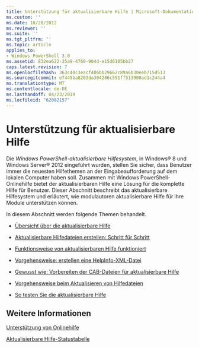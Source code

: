 ```yaml
---
title: Unterstützung für aktualisierbare Hilfe | Microsoft-Dokumentation
ms.custom: ''
ms.date: 10/28/2012
ms.reviewer: ''
ms.suite: ''
ms.tgt_pltfrm: ''
ms.topic: article
applies_to:
- Windows PowerShell 3.0
ms.assetid: 832ea622-25a9-4760-904d-e15d6105bb27
caps.latest.revision: 7
ms.openlocfilehash: 363c40c3eacf406bb29662c89a6b30eeb715d513
ms.sourcegitcommit: e7445ba8203da304286c591ff513900ad1c244a4
ms.translationtype: MT
ms.contentlocale: de-DE
ms.lasthandoff: 04/23/2019
ms.locfileid: "62082157"
---
```

# <a name="supporting-updatable-help"></a>Unterstützung für aktualisierbare Hilfe

Die *Windows PowerShell-aktualisierbare Hilfesystem*, in Windows® 8 und Windows Server® 2012 eingeführt wurden, stellen Sie sicher, dass Benutzer immer die neuesten Hilfethemen an der Eingabeaufforderung auf dem lokalen Computer haben soll. Zusammen mit Windows PowerShell-Onlinehilfe bietet der aktualisierbaren Hilfe eine Lösung für die komplette Hilfe für Benutzer. Dieser Abschnitt beschreibt das aktualisierbare Hilfesystem und erläutert, wie modulautoren aktualisierbare Hilfe für ihre Module unterstützen können.

In diesem Abschnitt werden folgende Themen behandelt.

- [Übersicht über die aktualisierbare Hilfe](./updatable-help-overview.md)

- [Aktualisierbare Hilfedateien erstellen: Schritt für Schritt](./updatable-help-authoring-step-by-step.md)

- [Funktionsweise von aktualisierbaren Hilfe funktioniert](./how-updatable-help-works.md)

- [Vorgehensweise: erstellen eine HelpInfo-XML-Datei](./how-to-create-a-helpinfo-xml-file.md)

- [Gewusst wie: Vorbereiten der CAB-Dateien für aktualisierbare Hilfe](./how-to-prepare-updatable-help-cab-files.md)

- [Vorgehensweise beim Aktualisieren von Hilfedateien](./how-to-update-help-files.md)

- [So testen Sie die aktualisierbare Hilfe](./how-to-test-updatable-help.md)

## <a name="see-also"></a>Weitere Informationen

[Unterstützung von Onlinehilfe](./supporting-online-help.md)

[Aktualisierbare Hilfe-Statustabelle](https://www.microsoft.com/en-us/itpro/windows)